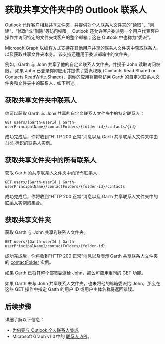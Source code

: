 # <a name="get-outlook-contacts-in-a-shared-folder"></a>获取共享文件夹中的 Outlook 联系人

Outlook 允许客户相互共享文件夹，并提供对个人联系人文件夹的“读取”、“创建”、“修改”或“删除”等访问权限。 Outlook 还允许客户委派另一个用户代表客户操作并访问特定的文件夹或客户的整个邮箱；这在 Outlook 中也称为“委派”。

Microsoft Graph 以编程方式支持在其他用户共享的联系人文件夹中获取联系人，以及获取共享文件夹本身。 该支持还适用于委派邮箱中的文件夹。

例如，Garth 与 John 共享了他的自定义联系人文件夹，并授予 John 读取访问权限。 如果 John 已登录你的应用并提供了委派权限 (Contacts.Read.Shared or Contacts.ReadWrite.Shared)，则你的应用将能够访问 Garth 的自定义联系人文件夹和文件夹中的联系人，如下所述。

## <a name="get-a-contact-in-the-shared-folder"></a>获取共享文件夹中联系人

你可以获取 Garth 与 John 共享的自定义联系人文件夹中的特定联系人：

<!-- { "blockType": "ignored" } -->
```http
GET users/{Garth-userId | Garth-userPrincipalName}/contactFolders/{folder-id}/contacts/{id}
```

成功完成后，你将收到“HTTP 200 正常”消息以及 Garth 共享联系人文件夹中由 `{id}` 标识的[联系人](../api-reference/v1.0/resources/contact.md)实例。

## <a name="get-all-contacts-in-the-shared-folder"></a>获取共享文件夹中的所有联系人

获取 Garth 的共享联系人文件夹中的所有联系人：

<!-- { "blockType": "ignored" } -->
```http
GET users/{Garth-userId | Garth-userPrincipalName}/contactFolders/{folder-id}/contacts
```

成功完成后，你将收到“HTTP 200 正常”消息以及 Garth 共享联系人文件夹中的[联系人](../api-reference/v1.0/resources/contact.md)实例的集合。

## <a name="get-the-shared-folder"></a>获取共享文件夹

获取 Garth 与 John 共享的联系人文件夹。

<!-- { "blockType": "ignored" } -->
```http
GET users/{Garth-userId | Garth-userPrincipalName}/contactFolders/{folder-id}
```

成功完成后，你将收到“HTTP 200 正常”消息以及表示 Garth 共享联系人文件夹的 [contactFolder](../api-reference/v1.0/resources/contactfolder.md) 实例。

如果 Garth 已将其整个邮箱委派给 John，那么可应用相同的 GET 功能。

如果 Garth 未与 John 共享联系人文件夹，也未将他的邮箱委派给 John，那么在这些 GET 操作中指定 Garth 的用户 ID 或用户主体名称将返回错误。 


## <a name="next-steps"></a>后续步骤

详细了解以下信息：

- [为何要与 Outlook 个人联系人集成](outlook-contacts-concept-overview.md)
- Microsoft Graph v1.0 中的 [联系人 API](../api-reference/v1.0/resources/contact.md)。